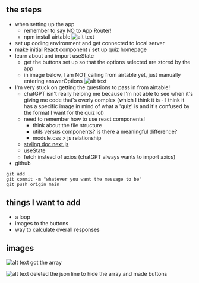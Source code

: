 
## the steps
* when setting up the app
    * remember to say NO to App Router!
    * npm install airtable
![alt text](https://files.slack.com/files-pri/T0HTW3H0V-F05J5B8DRRT/screen_shot_2023-07-21_at_3.39.18_pm.png?pub_secret=508ebf3437)
* set up coding environment and get connected to local server
* make initial React component / set up quiz homepage
* learn about and import useState
    * get the buttons set up so that the options selected are stored by the app
    * in image below, I am NOT calling from airtable yet, just manually entering answerOptions
![alt text](https://files.slack.com/files-pri/T0HTW3H0V-F05JASXMQG4/screen_shot_2023-07-21_at_4.12.48_pm.png?pub_secret=e413d89671)
* I'm very stuck on getting the questions to pass in from airtable!
    * chatGPT isn't really helping me because I'm not able to see when it's giving me code that's overly complex (which I think it is - I think it has a specific image in mind of what a 'quiz' is and it's confused by the format I want for the quiz lol)
    * need to remember how to use react components!
        * think about the file structure
        * utils versus components? is there a meaningful difference?
        * module.css > js relationship
    * [styling doc next.js](https://nextjs.org/docs/pages/building-your-application/styling/css-modules)
    * useState
    * fetch instead of axios (chatGPT always wants to import axios)
* github
```
git add .
git commit -m "whatever you want the message to be"
git push origin main
```



## things I want to add
* a loop
* images to the buttons
* way to calculate overall responses

## images
![alt text](https://files.slack.com/files-pri/T0HTW3H0V-F05K4QHAXGS/screen_shot_2023-07-27_at_3.48.35_pm.png?pub_secret=025f390064)
got the array

![alt text](https://files.slack.com/files-pri/T0HTW3H0V-F05JULVCGGP/screen_shot_2023-07-28_at_10.16.55_am.png?pub_secret=c34e1b1f0e)
deleted the json line to hide the array
and made buttons